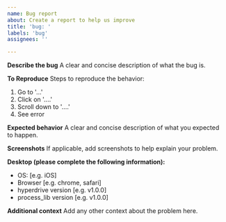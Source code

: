 ```yaml
---
name: Bug report
about: Create a report to help us improve
title: 'bug: '
labels: 'bug'
assignees: ''

---
```


**Describe the bug**
A clear and concise description of what the bug is.

**To Reproduce**
Steps to reproduce the behavior:
1. Go to '...'
2. Click on '....'
3. Scroll down to '....'
4. See error

**Expected behavior**
A clear and concise description of what you expected to happen.

**Screenshots**
If applicable, add screenshots to help explain your problem.

**Desktop (please complete the following information):**
 - OS: [e.g. iOS]
 - Browser [e.g. chrome, safari]
 - hyperdrive version [e.g. v1.0.0]
 - process_lib version [e.g. v1.0.0]

**Additional context**
Add any other context about the problem here.
